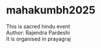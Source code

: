 # mahakumbh2025
This is sacred hindu event
<br>
Author: Rajendra Pardeshi
<br>
It is organised in prayagraj